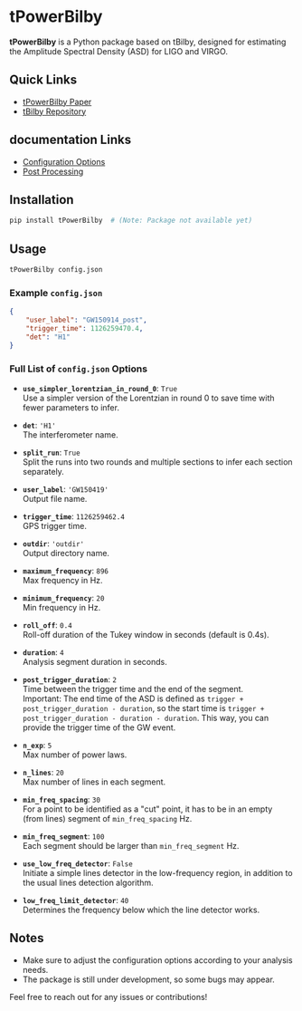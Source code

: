 
# tPowerBilby

**tPowerBilby** is a Python package based on tBilby, designed for estimating the Amplitude Spectral Density (ASD) for LIGO and VIRGO. 

## Quick Links

- [tPowerBilby Paper](link/to/paper)
- [tBilby Repository](link/to/tBilby/repo)

## documentation Links
- [Configuration Options](path/to/configuration/README.md)
- [Post Processing](doc/README_post_processing.md)


## Installation

```sh
pip install tPowerBilby  # (Note: Package not available yet)
```

## Usage

```sh
tPowerBilby config.json
```

### Example `config.json`

```json
{
    "user_label": "GW150914_post",
    "trigger_time": 1126259470.4,
    "det": "H1"
}
```

### Full List of `config.json` Options

- **`use_simpler_lorentzian_in_round_0`**: `True`  
  Use a simpler version of the Lorentzian in round 0 to save time with fewer parameters to infer.
  
- **`det`**: `'H1'`  
  The interferometer name.
  
- **`split_run`**: `True`  
  Split the runs into two rounds and multiple sections to infer each section separately.
  
- **`user_label`**: `'GW150419'`  
  Output file name.
  
- **`trigger_time`**: `1126259462.4`  
  GPS trigger time.
  
- **`outdir`**: `'outdir'`  
  Output directory name.

- **`maximum_frequency`**: `896`  
  Max frequency in Hz.
  
- **`minimum_frequency`**: `20`  
  Min frequency in Hz.
  
- **`roll_off`**: `0.4`  
  Roll-off duration of the Tukey window in seconds (default is 0.4s).

- **`duration`**: `4`  
  Analysis segment duration in seconds.
  
- **`post_trigger_duration`**: `2`  
  Time between the trigger time and the end of the segment.  
  Important: The end time of the ASD is defined as `trigger + post_trigger_duration - duration`, so the start time is `trigger + post_trigger_duration - duration - duration`. This way, you can provide the trigger time of the GW event.

- **`n_exp`**: `5`  
  Max number of power laws.
  
- **`n_lines`**: `20`  
  Max number of lines in each segment.

- **`min_freq_spacing`**: `30`  
  For a point to be identified as a "cut" point, it has to be in an empty (from lines) segment of `min_freq_spacing` Hz.
  
- **`min_freq_segment`**: `100`  
  Each segment should be larger than `min_freq_segment` Hz.

- **`use_low_freq_detector`**: `False`  
  Initiate a simple lines detector in the low-frequency region, in addition to the usual lines detection algorithm.
  
- **`low_freq_limit_detector`**: `40`  
  Determines the frequency below which the line detector works.

## Notes

- Make sure to adjust the configuration options according to your analysis needs.
- The package is still under development, so some bugs may appear. 

Feel free to reach out for any issues or contributions!









